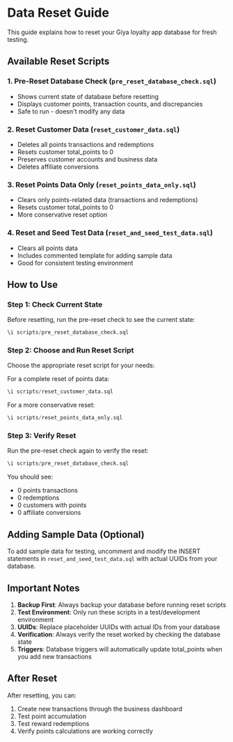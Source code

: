 # Data Reset Guide

This guide explains how to reset your Giya loyalty app database for fresh testing.

## Available Reset Scripts

### 1. Pre-Reset Database Check (`pre_reset_database_check.sql`)
- Shows current state of database before resetting
- Displays customer points, transaction counts, and discrepancies
- Safe to run - doesn't modify any data

### 2. Reset Customer Data (`reset_customer_data.sql`)
- Deletes all points transactions and redemptions
- Resets customer total_points to 0
- Preserves customer accounts and business data
- Deletes affiliate conversions

### 3. Reset Points Data Only (`reset_points_data_only.sql`)
- Clears only points-related data (transactions and redemptions)
- Resets customer total_points to 0
- More conservative reset option

### 4. Reset and Seed Test Data (`reset_and_seed_test_data.sql`)
- Clears all points data
- Includes commented template for adding sample data
- Good for consistent testing environment

## How to Use

### Step 1: Check Current State
Before resetting, run the pre-reset check to see the current state:
```sql
\i scripts/pre_reset_database_check.sql
```

### Step 2: Choose and Run Reset Script
Choose the appropriate reset script for your needs:

For a complete reset of points data:
```sql
\i scripts/reset_customer_data.sql
```

For a more conservative reset:
```sql
\i scripts/reset_points_data_only.sql
```

### Step 3: Verify Reset
Run the pre-reset check again to verify the reset:
```sql
\i scripts/pre_reset_database_check.sql
```

You should see:
- 0 points transactions
- 0 redemptions
- 0 customers with points
- 0 affiliate conversions

## Adding Sample Data (Optional)

To add sample data for testing, uncomment and modify the INSERT statements in `reset_and_seed_test_data.sql` with actual UUIDs from your database.

## Important Notes

1. **Backup First**: Always backup your database before running reset scripts
2. **Test Environment**: Only run these scripts in a test/development environment
3. **UUIDs**: Replace placeholder UUIDs with actual IDs from your database
4. **Verification**: Always verify the reset worked by checking the database state
5. **Triggers**: Database triggers will automatically update total_points when you add new transactions

## After Reset

After resetting, you can:
1. Create new transactions through the business dashboard
2. Test point accumulation
3. Test reward redemptions
4. Verify points calculations are working correctly